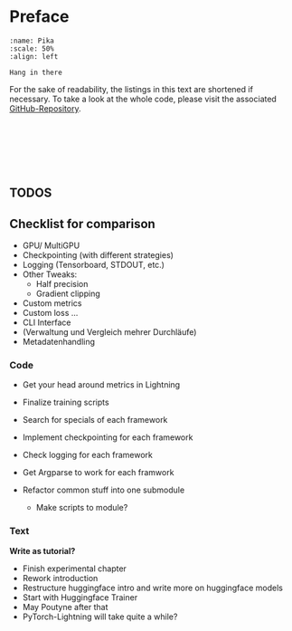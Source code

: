 # Preface 

```{figure} ./figures/pika.jpeg
:name: Pika
:scale: 50%
:align: left

Hang in there
```

For the sake of readability, the listings in this text are shortened if necessary.
To take a look at the whole code, please visit the associated [GitHub-Repository](https://github.com/LennartKeller/trf_training_tut).

<br>
<br>
<br>
<br>
<br>

## TODOS

## Checklist for comparison

* GPU/ MultiGPU
* Checkpointing (with different strategies)
* Logging (Tensorboard, STDOUT, etc.)
* Other Tweaks:
    * Half precision
    * Gradient clipping
* Custom metrics
* Custom loss ...
* CLI Interface
* (Verwaltung und Vergleich mehrer Durchläufe)
* Metadatenhandling 


### Code
* Get your head around metrics in Lightning
* Finalize training scripts
* Search for specials of each framework
* Implement checkpointing for each framework
* Check logging for each framework
* Get Argparse to work for each framwork

* Refactor common stuff into one submodule
    * Make scripts to module?

### Text

__Write as tutorial?__

* Finish experimental chapter
* Rework introduction
* Restructure huggingface intro and write more on huggingface models
* Start with Huggingface Trainer
* May Poutyne after that
* PyTorch-Lightning will take quite a while?
